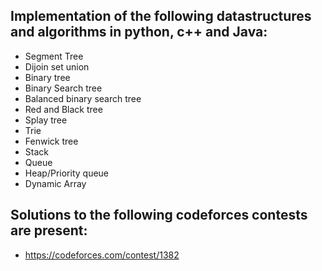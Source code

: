 ## Implementation of the following datastructures and algorithms in python, c++ and Java:

* Segment Tree
* Dijoin set union
* Binary tree
* Binary Search tree
* Balanced binary search tree
* Red and Black tree
* Splay tree
* Trie
* Fenwick tree
* Stack
* Queue
* Heap/Priority queue
* Dynamic Array

## Solutions to the following codeforces contests are present:

* https://codeforces.com/contest/1382

